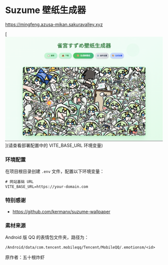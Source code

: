 # Suzume 壁纸生成器

https://mingfeng.azusa-mikan.sakuravalley.xyz

[![screenshot](./public/screenshot.png)
](请查看部署配置中的 VITE_BASE_URL 环境变量)

### 环境配置

在项目根目录创建 `.env` 文件，配置以下环境变量：

```env
# 网站基础 URL
VITE_BASE_URL=https://your-domain.com
```

### 特别感谢

- https://github.com/kermanx/suzume-wallpaper

### 素材来源

Android 版 QQ 的表情包文件夹，路径为：

```
/Android/data/com.tencent.mobileqq/Tencent/MobileQQ/.emotionsm/<id>
```

原作者：五十根炸虾
